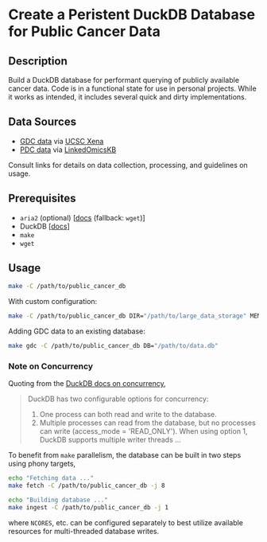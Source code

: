 # Create a Peristent DuckDB Database for Public Cancer Data

## Description


Build a DuckDB database for performant querying of publicly available cancer data. Code is in a functional state for use in personal projects. While it works as intended, it includes several quick and dirty implementations.

## Data Sources

- [GDC data](https://gdc.cancer.gov) via [UCSC Xena](https://xenabrowser.net/datapages)
- [PDC data](https://proteomic.datacommons.cancer.gov/pdc/) via [LinkedOmicsKB](https://kb.linkedomics.org/download)

Consult links for details on data collection, processing, and guidelines on usage.

## Prerequisites

- `aria2` (optional) [[docs](https://aria2.github.io) (fallback: `wget`)]
- DuckDB [[docs](https://duckdb.org)]
- `make`
- `wget`

## Usage

```bash
make -C /path/to/public_cancer_db
```

With custom configuration:

```bash
make -C /path/to/public_cancer_db DIR="/path/to/large_data_storage" MEMORY_LIMIT=32GB NCORES=16 DOWNLOADER=aria2
```

Adding GDC data to an existing database:

```bash
make gdc -C /path/to/public_cancer_db DB="/path/to/data.db"
```

### Note on Concurrency

Quoting from the [DuckDB docs on concurrency](https://duckdb.org/docs/connect/concurrency.html),

> DuckDB has two configurable options for concurrency:
> 1. One process can both read and write to the database.
> 2. Multiple processes can read from the database, but no processes can write (access_mode = 'READ_ONLY').
> When using option 1, DuckDB supports multiple writer threads ...

To benefit from `make` parallelism, the database can be built in two steps using phony targets,

```bash
echo "Fetching data ..."
make fetch -C /path/to/public_cancer_db -j 8

echo "Building database ..."
make ingest -C /path/to/public_cancer_db -j 1
```

where `NCORES`, etc. can be configured separately to best utilize available resources for multi-threaded database writes.
